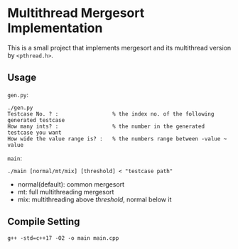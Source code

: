 # Multithread Mergesort Implementation

This is a small project that implements mergesort and its multithread version by `<pthread.h>`.

## Usage

`gen.py`:
```
./gen.py
Testcase No. ? :                 % the index no. of the following generated testcase
How many ints? :                 % the number in the generated testcase you want
How wide the value range is? :   % the numbers range between -value ~ value
```

`main`:
```
./main [normal/mt/mix] [threshold] < "testcase path"
```
- normal(default): common mergesort
- mt: full multithreading mergesort
- mix: multithreading above *threshold*, normal below it


## Compile Setting

```{shell}
g++ -std=c++17 -O2 -o main main.cpp
```